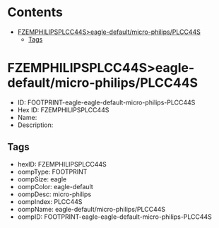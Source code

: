 



Contents
========

* [FZEMPHILIPSPLCC44S>eagle-default/micro-philips/PLCC44S](#fzemphilipsplcc44seagle-defaultmicro-philipsplcc44s)
	* [Tags](#tags)

# FZEMPHILIPSPLCC44S>eagle-default/micro-philips/PLCC44S

- ID: FOOTPRINT-eagle-eagle-default-micro-philips-PLCC44S
- Hex ID: FZEMPHILIPSPLCC44S
- Name: 
- Description: 

## Tags

- hexID: FZEMPHILIPSPLCC44S
- oompType: FOOTPRINT
- oompSize: eagle
- oompColor: eagle-default
- oompDesc: micro-philips
- oompIndex: PLCC44S
- oompName: eagle-default/micro-philips/PLCC44S
- oompID: FOOTPRINT-eagle-eagle-default-micro-philips-PLCC44S
